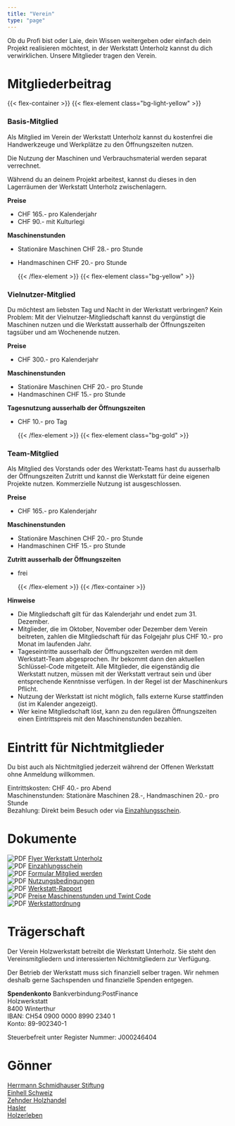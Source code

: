 ```yaml
---
title: "Verein"
type: "page"
---
```


Ob du Profi bist oder Laie, dein Wissen weitergeben oder einfach dein Projekt realisieren möchtest,
in der Werkstatt Unterholz kannst du dich verwirklichen. Unsere Mitglieder tragen den Verein.

# Mitgliederbeitrag

{{< flex-container >}}
  {{< flex-element class="bg-light-yellow" >}}

### Basis-Mitglied

Als Mitglied im Verein der Werkstatt Unterholz kannst du kostenfrei die Handwerkzeuge und Werkplätze zu den Öffnungszeiten nutzen.

Die Nutzung der Maschinen und Verbrauchsmaterial werden separat verrechnet.

Während du an deinem Projekt arbeitest, kannst du dieses in den Lagerräumen der Werkstatt Unterholz zwischenlagern.

**Preise**
- CHF 165.- pro Kalenderjahr
- CHF  90.- mit Kulturlegi

**Maschinenstunden**
- Stationäre Maschinen
  CHF 28.- pro Stunde
- Handmaschinen
  CHF 20.- pro Stunde

  {{< /flex-element >}}
  {{< flex-element class="bg-yellow" >}}

### Vielnutzer-Mitglied

Du möchtest am liebsten Tag und Nacht in der Werkstatt verbringen?
Kein Problem: Mit der Vielnutzer-Mitgliedschaft kannst du vergünstigt die Maschinen nutzen
und die Werkstatt ausserhalb der Öffnungszeiten tagsüber und am Wochenende nutzen.

**Preise**
- CHF 300.- pro Kalenderjahr

**Maschinenstunden**
- Stationäre Maschinen
  CHF 20.- pro Stunde
- Handmaschinen
  CHF 15.- pro Stunde

**Tagesnutzung ausserhalb der Öffnungszeiten**
- CHF 10.- pro Tag

  {{< /flex-element >}}
  {{< flex-element class="bg-gold" >}}

### Team-Mitglied 

Als Mitglied des Vorstands oder des Werkstatt-Teams hast du ausserhalb der Öffnungszeiten Zutritt und kannst die Werkstatt für deine eigenen Projekte nutzen. Kommerzielle Nutzung ist ausgeschlossen.

**Preise**

- CHF 165.- pro Kalenderjahr

**Maschinenstunden**

- Stationäre Maschinen
  CHF 20.- pro Stunde
- Handmaschinen
  CHF 15.- pro Stunde

**Zutritt ausserhalb der Öffnungszeiten**
- frei

  {{< /flex-element >}}
{{< /flex-container >}}

**Hinweise**

- Die Mitgliedschaft gilt für das Kalenderjahr und endet zum 31. Dezember. 
- Mitglieder, die im Oktober, November oder Dezember dem Verein beitreten,
  zahlen die Mitgliedschaft für das Folgejahr plus CHF 10.- pro Monat im laufenden Jahr. 
- Tageseintritte ausserhalb der Öffnungszeiten werden mit dem Werkstatt-Team abgesprochen.
  Ihr bekommt dann den aktuellen Schlüssel-Code mitgeteilt.
  Alle Mitglieder, die eigenständig die Werkstatt nutzen, müssen mit der Werkstatt vertraut sein und
  über entsprechende Kenntnisse verfügen. In der Regel ist der Maschinenkurs Pflicht. 
- Nutzung der Werkstatt ist nicht möglich, falls externe Kurse stattfinden (ist im Kalender angezeigt).
- Wer keine Mitgliedschaft löst, kann zu den regulären Öffnungszeiten einen Eintrittspreis mit den Maschinenstunden bezahlen. 

# Eintritt für Nichtmitglieder

Du bist auch als Nichtmitglied jederzeit während der Offenen Werkstatt ohne Anmeldung willkommen.

Eintrittskosten: CHF 40.- pro Abend  
Maschinenstunden: Stationäre Maschinen 28.-, Handmaschinen 20.- pro Stunde  
Bezahlung: Direkt beim Besuch oder via [Einzahlungsschein](../documents/rechnung.pdf).

# Dokumente

![PDF](/images/pdf.png) [Flyer Werkstatt Unterholz](/documents/unterholz-flyer.pdf)  
![PDF](/images/pdf.png) [Einzahlungsschein](/documents/unterholz-rechnung.pdf)  
![PDF](/images/pdf.png) [Formular Mitglied werden](/documents/unterholz-anmeldung.pdf)  
![PDF](/images/pdf.png) [Nutzungsbedingungen](/documents/unterholz-nutzungsbedingungen.pdf)  
![PDF](/images/pdf.png) [Werkstatt-Rapport](/documents/unterholz-dauerrapport.pdf)  
![PDF](/images/pdf.png) [Preise Maschinenstunden und Twint Code](/documents/unterholz-preisliste.pdf)  
![PDF](/images/pdf.png) [Werkstattordnung](/documents/unterholz-werkstattordnung.pdf)  

# Trägerschaft

Der Verein Holzwerkstatt betreibt die Werkstatt Unterholz.
Sie steht den Vereinsmitgliedern und interessierten Nichtmitgliedern zur Verfügung.

Der Betrieb der Werkstatt muss sich finanziell selber tragen.
Wir nehmen deshalb gerne Sachspenden und finanzielle Spenden entgegen.

**Spendenkonto**
Bankverbindung:PostFinance  
Holzwerkstatt  
8400 Winterthur  
IBAN: CH54 0900 0000 8990 2340 1  
Konto: 89-902340-1  

Steuerbefreit unter Register Nummer: J000246404

# Gönner

[Herrmann Schmidhauser Stiftung](https://www.schmidhauser-stiftung.ch/)  
[Einhell Schweiz](https://www.einhell.com/)  
[Zehnder Holzhandel](https://www.zehnder-handel.ch/)  
[Hasler](https://www.hasler.ch/)  
[Holzerleben](http://www.holzerleben.ch/)
